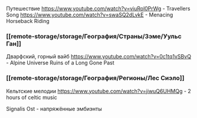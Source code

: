 Путешествие
https://www.youtube.com/watch?v=viuRol0PrWg - Travellers Song
https://www.youtube.com/watch?v=swaSQ2dLvkE - Menacing Horseback Riding

### [[remote-storage/storage/География/Страны/Зэме/Уульс Ган]]
Дварфский, горный вайб
https://www.youtube.com/watch?v=0c1tq1vSBvQ - Alpine Universe Ruins of a Long Gone Past

### [[remote-storage/storage/География/Регионы/Лес Сиэло]]
Кельтские мелодии
https://www.youtube.com/watch?v=jiwuQ6UHMQg - 2 hours of celtic music

Signalis Ost - напряжённые эмбиэнты

